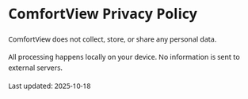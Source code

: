 <html lang="en">
<meta charset="utf-8">
<meta name="viewport" content="width=device-width,initial-scale=1">
<meta name="robots" content="noindex">
<main style="max-width:720px;margin:40px auto;padding:0 16px;line-height:1.6;font-family:system-ui,-apple-system,Segoe UI,Roboto,Ubuntu,Cantarell,Noto Sans,sans-serif">
  <h1>ComfortView Privacy Policy</h1>
  <p>ComfortView does not collect, store, or share any personal data.</p>
  <p>All processing happens locally on your device. No information is sent to external servers.</p>
  <p>Last updated: <time>2025-10-18</time></p>
</main>
</html>
